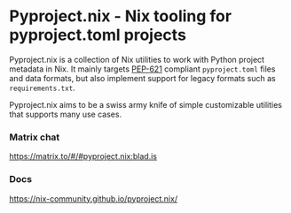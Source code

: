 # Pyproject.nix - Nix tooling for pyproject.toml projects

Pyproject.nix is a collection of Nix utilities to work with Python project metadata in Nix.
It mainly targets [PEP-621](https://peps.python.org/pep-0621/) compliant `pyproject.toml` files and data formats, but also implement support for legacy formats such as `requirements.txt`.

Pyproject.nix aims to be a swiss army knife of simple customizable utilities that supports many use cases.

### Matrix chat

https://matrix.to/#/#pyproject.nix:blad.is

### Docs

https://nix-community.github.io/pyproject.nix/
